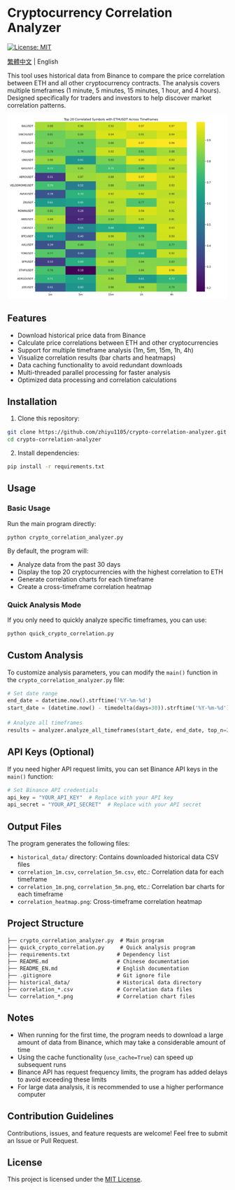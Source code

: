 # Cryptocurrency Correlation Analyzer

[![License: MIT](https://img.shields.io/badge/License-MIT-yellow.svg)](https://opensource.org/licenses/MIT)

[繁體中文](README.md) | English

This tool uses historical data from Binance to compare the price correlation between ETH and all other cryptocurrency contracts. The analysis covers multiple timeframes (1 minute, 5 minutes, 15 minutes, 1 hour, and 4 hours). Designed specifically for traders and investors to help discover market correlation patterns.

<p align="center">
  <img src="correlation_heatmap.png" alt="Correlation Heatmap Example" width="600">
</p>

## Features

- Download historical price data from Binance
- Calculate price correlations between ETH and other cryptocurrencies
- Support for multiple timeframe analysis (1m, 5m, 15m, 1h, 4h)
- Visualize correlation results (bar charts and heatmaps)
- Data caching functionality to avoid redundant downloads
- Multi-threaded parallel processing for faster analysis
- Optimized data processing and correlation calculations

## Installation

1. Clone this repository:

```bash
git clone https://github.com/zhiyu1105/crypto-correlation-analyzer.git
cd crypto-correlation-analyzer
```

2. Install dependencies:

```bash
pip install -r requirements.txt
```

## Usage

### Basic Usage

Run the main program directly:

```bash
python crypto_correlation_analyzer.py
```

By default, the program will:
- Analyze data from the past 30 days
- Display the top 20 cryptocurrencies with the highest correlation to ETH
- Generate correlation charts for each timeframe
- Create a cross-timeframe correlation heatmap

### Quick Analysis Mode

If you only need to quickly analyze specific timeframes, you can use:

```bash
python quick_crypto_correlation.py
```

## Custom Analysis

To customize analysis parameters, you can modify the `main()` function in the `crypto_correlation_analyzer.py` file:

```python
# Set date range
end_date = datetime.now().strftime('%Y-%m-%d')
start_date = (datetime.now() - timedelta(days=30)).strftime('%Y-%m-%d')  # Modify number of days

# Analyze all timeframes
results = analyzer.analyze_all_timeframes(start_date, end_date, top_n=20, use_cache=True)  # Modify top_n parameter
```

## API Keys (Optional)

If you need higher API request limits, you can set Binance API keys in the `main()` function:

```python
# Set Binance API credentials
api_key = "YOUR_API_KEY"  # Replace with your API key
api_secret = "YOUR_API_SECRET"  # Replace with your API secret
```

## Output Files

The program generates the following files:
- `historical_data/` directory: Contains downloaded historical data CSV files
- `correlation_1m.csv`, `correlation_5m.csv`, etc.: Correlation data for each timeframe
- `correlation_1m.png`, `correlation_5m.png`, etc.: Correlation bar charts for each timeframe
- `correlation_heatmap.png`: Cross-timeframe correlation heatmap

## Project Structure

```
├── crypto_correlation_analyzer.py  # Main program
├── quick_crypto_correlation.py     # Quick analysis program
├── requirements.txt               # Dependency list
├── README.md                      # Chinese documentation
├── README_EN.md                   # English documentation
├── .gitignore                     # Git ignore file
├── historical_data/               # Historical data directory
├── correlation_*.csv              # Correlation data files
└── correlation_*.png              # Correlation chart files
```

## Notes

- When running for the first time, the program needs to download a large amount of data from Binance, which may take a considerable amount of time
- Using the cache functionality (`use_cache=True`) can speed up subsequent runs
- Binance API has request frequency limits, the program has added delays to avoid exceeding these limits
- For large data analysis, it is recommended to use a higher performance computer

## Contribution Guidelines

Contributions, issues, and feature requests are welcome! Feel free to submit an Issue or Pull Request.

## License

This project is licensed under the [MIT License](LICENSE).
